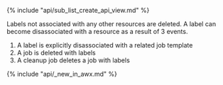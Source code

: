 {% include "api/sub_list_create_api_view.md" %}

Labels not associated with any other resources are deleted. A label can become disassociated with a resource as a result of 3 events.

1. A label is explicitly disassociated with a related job template
2. A job is deleted with labels
3. A cleanup job deletes a job with labels

{% include "api/_new_in_awx.md" %}
